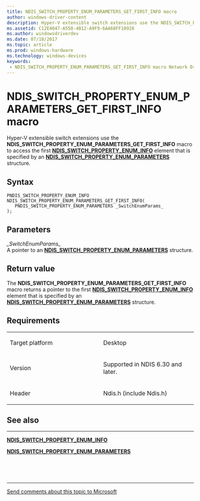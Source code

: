 ```yaml
---
title: NDIS_SWITCH_PROPERTY_ENUM_PARAMETERS_GET_FIRST_INFO macro
author: windows-driver-content
description: Hyper-V extensible switch extensions use the NDIS_SWITCH_PROPERTY_ENUM_PARAMETERS_GET_FIRST_INFO macro to access the first NDIS_SWITCH_PROPERTY_ENUM_INFO element that is specified by an NDIS_SWITCH_PROPERTY_ENUM_PARAMETERS structure.
ms.assetid: C12E4047-A558-4812-A9F9-6AA68FF10928
ms.author: windowsdriverdev 
ms.date: 07/18/2017 
ms.topic: article 
ms.prod: windows-hardware 
ms.technology: windows-devices 
keywords:
 - NDIS_SWITCH_PROPERTY_ENUM_PARAMETERS_GET_FIRST_INFO macro Network Drivers Starting with Windows Vista
---
```


# NDIS\_SWITCH\_PROPERTY\_ENUM\_PARAMETERS\_GET\_FIRST\_INFO macro


Hyper-V extensible switch extensions use the **NDIS\_SWITCH\_PROPERTY\_ENUM\_PARAMETERS\_GET\_FIRST\_INFO** macro to access the first [**NDIS\_SWITCH\_PROPERTY\_ENUM\_INFO**](https://msdn.microsoft.com/library/windows/hardware/hh598250) element that is specified by an [**NDIS\_SWITCH\_PROPERTY\_ENUM\_PARAMETERS**](https://msdn.microsoft.com/library/windows/hardware/hh598253) structure.

Syntax
------

```ManagedCPlusPlus
PNDIS_SWITCH_PROPERTY_ENUM_INFO NDIS_SWITCH_PROPERTY_ENUM_PARAMETERS_GET_FIRST_INFO(
   PNDIS_SWITCH_PROPERTY_ENUM_PARAMETERS _SwitchEnumParams_
);
```

Parameters
----------

*\_SwitchEnumParams\_*   
A pointer to an [**NDIS\_SWITCH\_PROPERTY\_ENUM\_PARAMETERS**](https://msdn.microsoft.com/library/windows/hardware/hh598253) structure.

Return value
------------

The **NDIS\_SWITCH\_PROPERTY\_ENUM\_PARAMETERS\_GET\_FIRST\_INFO** macro returns a pointer to the first [**NDIS\_SWITCH\_PROPERTY\_ENUM\_INFO**](https://msdn.microsoft.com/library/windows/hardware/hh598250) element that is specified by an [**NDIS\_SWITCH\_PROPERTY\_ENUM\_PARAMETERS**](https://msdn.microsoft.com/library/windows/hardware/hh598253) structure.

Requirements
------------

<table>
<colgroup>
<col width="50%" />
<col width="50%" />
</colgroup>
<tbody>
<tr class="odd">
<td><p>Target platform</p></td>
<td>Desktop</td>
</tr>
<tr class="even">
<td><p>Version</p></td>
<td><p>Supported in NDIS 6.30 and later.</p></td>
</tr>
<tr class="odd">
<td><p>Header</p></td>
<td>Ndis.h (include Ndis.h)</td>
</tr>
</tbody>
</table>

## See also


****
[**NDIS\_SWITCH\_PROPERTY\_ENUM\_INFO**](https://msdn.microsoft.com/library/windows/hardware/hh598250)

[**NDIS\_SWITCH\_PROPERTY\_ENUM\_PARAMETERS**](https://msdn.microsoft.com/library/windows/hardware/hh598253)

 

 


--------------------
[Send comments about this topic to Microsoft](mailto:wsddocfb@microsoft.com?subject=Documentation%20feedback%20%5Bnetvista\netvista%5D:%20NDIS_SWITCH_PROPERTY_ENUM_PARAMETERS_GET_FIRST_INFO%20macro%20%20RELEASE:%20%287/10/2017%29&body=%0A%0APRIVACY%20STATEMENT%0A%0AWe%20use%20your%20feedback%20to%20improve%20the%20documentation.%20We%20don't%20use%20your%20email%20address%20for%20any%20other%20purpose,%20and%20we'll%20remove%20your%20email%20address%20from%20our%20system%20after%20the%20issue%20that%20you're%20reporting%20is%20fixed.%20While%20we're%20working%20to%20fix%20this%20issue,%20we%20might%20send%20you%20an%20email%20message%20to%20ask%20for%20more%20info.%20Later,%20we%20might%20also%20send%20you%20an%20email%20message%20to%20let%20you%20know%20that%20we've%20addressed%20your%20feedback.%0A%0AFor%20more%20info%20about%20Microsoft's%20privacy%20policy,%20see%20http://privacy.microsoft.com/default.aspx. "Send comments about this topic to Microsoft")


